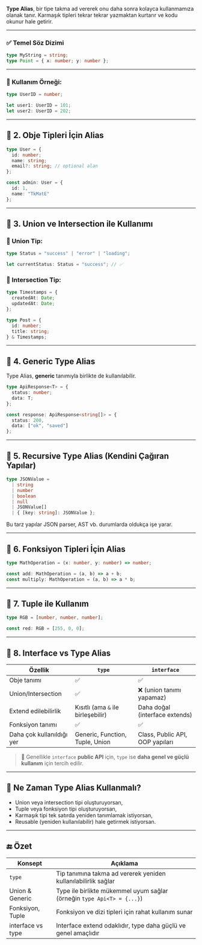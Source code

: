 
**Type Alias**, bir tipe takma ad vererek onu daha sonra kolayca kullanmamıza olanak tanır. Karmaşık tipleri tekrar tekrar yazmaktan kurtarır ve kodu okunur hale getirir.

---

### ✅ Temel Söz Dizimi

```ts
type MyString = string;
type Point = { x: number; y: number };
```

---

### 🧪 Kullanım Örneği:

```ts
type UserID = number;

let user1: UserID = 101;
let user2: UserID = 202;
```

---

## 🔸 2. Obje Tipleri İçin Alias

```ts
type User = {
  id: number;
  name: string;
  email?: string; // optional alan
};
```

```ts
const admin: User = {
  id: 1,
  name: "TkMatE"
};
```

---

## 🔸 3. Union ve Intersection ile Kullanımı

### 🔹 Union Tip:

```ts
type Status = "success" | "error" | "loading";

let currentStatus: Status = "success"; // ✅
```

### 🔹 Intersection Tip:

```ts
type Timestamps = {
  createdAt: Date;
  updatedAt: Date;
};

type Post = {
  id: number;
  title: string;
} & Timestamps;
```

---

## 🔸 4. Generic Type Alias

Type Alias, **generic** tanımıyla birlikte de kullanılabilir.

```ts
type ApiResponse<T> = {
  status: number;
  data: T;
};

const response: ApiResponse<string[]> = {
  status: 200,
  data: ["ok", "saved"]
};
```

---

## 🔸 5. Recursive Type Alias (Kendini Çağıran Yapılar)

```ts
type JSONValue = 
  | string 
  | number 
  | boolean 
  | null 
  | JSONValue[] 
  | { [key: string]: JSONValue };
```

Bu tarz yapılar JSON parser, AST vb. durumlarda oldukça işe yarar.

---

## 🔸 6. Fonksiyon Tipleri İçin Alias

```ts
type MathOperation = (x: number, y: number) => number;

const add: MathOperation = (a, b) => a + b;
const multiply: MathOperation = (a, b) => a * b;
```

---

## 🔸 7. Tuple ile Kullanım

```ts
type RGB = [number, number, number];

const red: RGB = [255, 0, 0];
```

---

## 🔸 8. Interface vs Type Alias

|Özellik|`type`|`interface`|
|---|---|---|
|Obje tanımı|✅|✅|
|Union/Intersection|✅|❌ (union tanımı yapamaz)|
|Extend edilebilirlik|Kısıtlı (ama `&` ile birleşebilir)|Daha doğal (interface extends)|
|Fonksiyon tanımı|✅|✅|
|Daha çok kullanıldığı yer|Generic, Function, Tuple, Union|Class, Public API, OOP yapıları|

> 📌 Genellikle `interface` **public API** için, `type` ise **daha genel ve güçlü kullanım** için tercih edilir.

---

## 🎯 Ne Zaman Type Alias Kullanmalı?

- Union veya intersection tipi oluşturuyorsan,
- Tuple veya fonksiyon tipi oluşturuyorsan,
- Karmaşık tipi tek satırda yeniden tanımlamak istiyorsan,
- Reusable (yeniden kullanılabilir) hale getirmek istiyorsan.

---

## 🔚 Özet

|Konsept|Açıklama|
|---|---|
|`type`|Tip tanımına takma ad vererek yeniden kullanılabilirlik sağlar|
|Union & Generic|Type ile birlikte mükemmel uyum sağlar (örneğin `type Api<T> = {...}`)|
|Fonksiyon, Tuple|Fonksiyon ve dizi tipleri için rahat kullanım sunar|
|interface vs type|Interface extend odaklıdır, type daha güçlü ve genel amaçlıdır|
